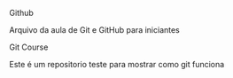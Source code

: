 Github

Arquivo da aula de Git e GitHub para iniciantes

Git Course

Este é um repositorio teste para mostrar como git funciona
